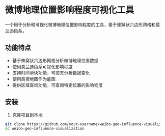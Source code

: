 # 微博地理位置影响程度可视化工具

一个用于分析和可视化微博地理位置影响程度的工具，基于蜂窝状六边形网格和莫兰迪色系。

## 功能特点

- 基于蜂窝状六边形网格分析微博地理位置数据
- 使用莫兰迪色系可视化影响程度
- 支持时间滑块功能，可按天分析数据变化
- 使用高德地图作为底图
- 提供区域查询功能，可查询特定位置的影响程度

## 安装

1. 克隆项目到本地
```bash
git clone https://github.com/your-username/weibo-geo-influence-visualization.git
cd weibo-geo-influence-visualization